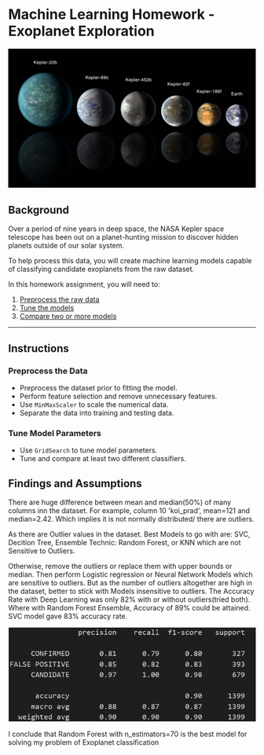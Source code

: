 # Machine Learning Homework - Exoplanet Exploration

![exoplanets.jpg](Images/exoplanets.jpg)

## Background

Over a period of nine years in deep space, the NASA Kepler space telescope has been out on a planet-hunting mission to discover hidden planets outside of our solar system.

To help process this data, you will create machine learning models capable of classifying candidate exoplanets from the raw dataset.

In this homework assignment, you will need to:

1. [Preprocess the raw data](#Preprocessing)
2. [Tune the models](#Tune-Model-Parameters)
3. [Compare two or more models](#Evaluate-Model-Performance)

- - -

## Instructions

### Preprocess the Data

* Preprocess the dataset prior to fitting the model.
* Perform feature selection and remove unnecessary features.
* Use `MinMaxScaler` to scale the numerical data.
* Separate the data into training and testing data.

### Tune Model Parameters

* Use `GridSearch` to tune model parameters.
* Tune and compare at least two different classifiers.


## Findings and Assumptions

There are huge difference between mean and median(50%) of many columns inn the dataset. For example, column 10 'koi_prad', mean=121 and median=2.42. Which implies it is not normally distributed/ there are outliers.

As there are Outlier values in the dataset. Best Models to go with are: SVC, Decition Tree, Ensemble Technic: Random Forest, or KNN which are not Sensitive to Outliers.

Otherwise, remove  the outliers or replace them with upper bounds or median. Then perform Logistic regression or Neural Network Models which are sensitive to outliers. But as the number of outliers altogether are high in the dataset, better to stick with Models insensitive to outliers. The Accuracy Rate with Deep Learning was only 82% with or without outliers(tried both). Where with Random Forest Ensemble, Accuracy of 89% could be attained. SVC model gave 83% accuracy rate.

![knnAccuracy.png](Images/knnAccuracy.png)

I conclude that Random Forest with n_estimators=70 is the best model for solving my problem of Exoplanet classification


